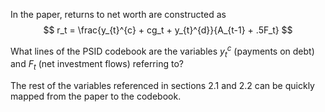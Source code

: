 In the paper, returns to net worth are constructed as 
$$ r_t = \frac{y_{t}^{c} + cg_t + y_{t}^{d}}{A_{t-1} + .5F_t} $$

What lines of the PSID codebook are the variables $y_{t}^{c}$ (payments on debt) and $F_t$ (net investment flows) referring to?

The rest of the variables referenced in sections 2.1 and 2.2 can be quickly mapped from the paper to the codebook.